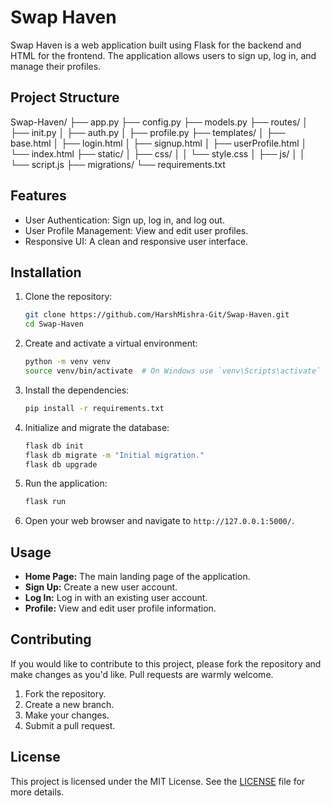 # Swap Haven

Swap Haven is a web application built using Flask for the backend and HTML for the frontend. The application allows users to sign up, log in, and manage their profiles.

## Project Structure
Swap-Haven/
├── app.py
├── config.py
├── models.py
├── routes/
│ ├── init.py
│ ├── auth.py
│ ├── profile.py
├── templates/
│ ├── base.html
│ ├── login.html
│ ├── signup.html
│ ├── userProfile.html
│ └── index.html
├── static/
│ ├── css/
│ │ └── style.css
│ ├── js/
│ │ └── script.js
├── migrations/
└── requirements.txt

## Features

- User Authentication: Sign up, log in, and log out.
- User Profile Management: View and edit user profiles.
- Responsive UI: A clean and responsive user interface.

## Installation

1. Clone the repository:

    ```bash
    git clone https://github.com/HarshMishra-Git/Swap-Haven.git
    cd Swap-Haven
    ```

2. Create and activate a virtual environment:

    ```bash
    python -m venv venv
    source venv/bin/activate  # On Windows use `venv\Scripts\activate`
    ```

3. Install the dependencies:

    ```bash
    pip install -r requirements.txt
    ```

4. Initialize and migrate the database:

    ```bash
    flask db init
    flask db migrate -m "Initial migration."
    flask db upgrade
    ```

5. Run the application:

    ```bash
    flask run
    ```

6. Open your web browser and navigate to `http://127.0.0.1:5000/`.

## Usage

- **Home Page:** The main landing page of the application.
- **Sign Up:** Create a new user account.
- **Log In:** Log in with an existing user account.
- **Profile:** View and edit user profile information.

## Contributing

If you would like to contribute to this project, please fork the repository and make changes as you'd like. Pull requests are warmly welcome.

1. Fork the repository.
2. Create a new branch.
3. Make your changes.
4. Submit a pull request.

## License

This project is licensed under the MIT License. See the [LICENSE](LICENSE) file for more details.
